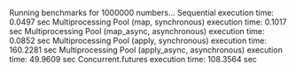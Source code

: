 Running benchmarks for 1000000 numbers...
Sequential execution time: 0.0497 sec
Multiprocessing Pool (map, synchronous) execution time: 0.1017 sec
Multiprocessing Pool (map_async, asynchronous) execution time: 0.0852 sec
Multiprocessing Pool (apply, synchronous) execution time: 160.2281 sec
Multiprocessing Pool (apply_async, asynchronous) execution time: 49.9609 sec
Concurrent.futures execution time: 108.3564 sec


